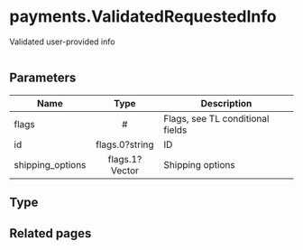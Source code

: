 # payments.ValidatedRequestedInfo
Validated user-provided info

```

```

## Parameters
| Name | Type | Description |
| ---- | :----: | ----------- |
| flags | # | Flags, see TL conditional fields |
| id | flags.0?string | ID |
| shipping_options | flags.1?Vector<ShippingOption> | Shipping options |


## Type


## Related pages

